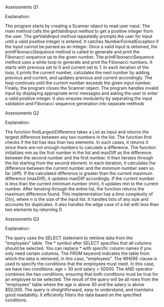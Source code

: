 Assessments Q1

Explanation:

The program starts by creating a Scanner object to read user input.
The main method calls the getValidInput method to get a positive integer from the user.
The getValidInput method repeatedly prompts the user for input until a valid positive integer is entered. It catches NumberFormatException if the input cannot be parsed as an integer.
Once a valid input is obtained, the printFibonacciSequence method is called to generate and print the Fibonacci sequence up to the given number.
The printFibonacciSequence method uses a while loop to generate and print the Fibonacci numbers. It starts with previous set to 0 and current set to 1.
In each iteration of the loop, it prints the current number, calculates the next number by adding previous and current, and updates previous and current accordingly.
The loop continues until the current number exceeds the given input number.
Finally, the program closes the Scanner object.
The program handles invalid input by displaying appropriate error messages and asking the user to enter a valid positive integer. It also ensures modularity by separating the input validation and Fibonacci sequence generation into separate methods

Assessments Q2

Explanation:

The function findLargestDifference takes a List<Integer> as input and returns the largest difference between any two numbers in the list.
The function first checks if the list has less than two elements. In such cases, it returns 0 since there are not enough numbers to calculate a difference.
The function initializes min as the first number in the list and maxDiff as the difference between the second number and the first number.
It then iterates through the list starting from the second element.
In each iteration, it calculates the difference between the current number and the minimum number seen so far (diff).
If the calculated difference is greater than the current maximum difference (maxDiff), it updates maxDiff accordingly.
If the current number is less than the current minimum number (min), it updates min to the current number.
After iterating through the entire list, the function returns the maximum difference found.
This implementation has a time complexity of O(n), where n is the size of the input list. It handles lists of any size and accounts for duplicates. It also handles the edge case of a list with less than two elements by returning 0.

Assessments Q3
  
  Explanation:

The query uses the SELECT statement to retrieve data from the "employees" table.
The * symbol after SELECT specifies that all columns should be selected. You can replace * with specific column names if you only need certain columns.
The FROM keyword indicates the table from which the data is retrieved, in this case, "employees".
The WHERE clause is used to specify the conditions that the employees must meet. In this case, we have two conditions: age > 30 and salary > 50000.
The AND operator combines the two conditions, ensuring that both conditions must be true for an employee to be selected.
The result of the query will be all rows from the "employees" table where the age is above 30 and the salary is above $50,000.
The query is straightforward, easy to understand, and maintains good readability. It efficiently filters the data based on the specified conditions.





